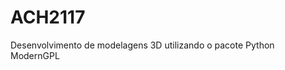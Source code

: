 # ACH2117

Desenvolvimento de modelagens 3D utilizando o pacote Python 
<a hrfef="https://moderngl.readthedocs.io/en/5.10.0/">ModernGPL</a>